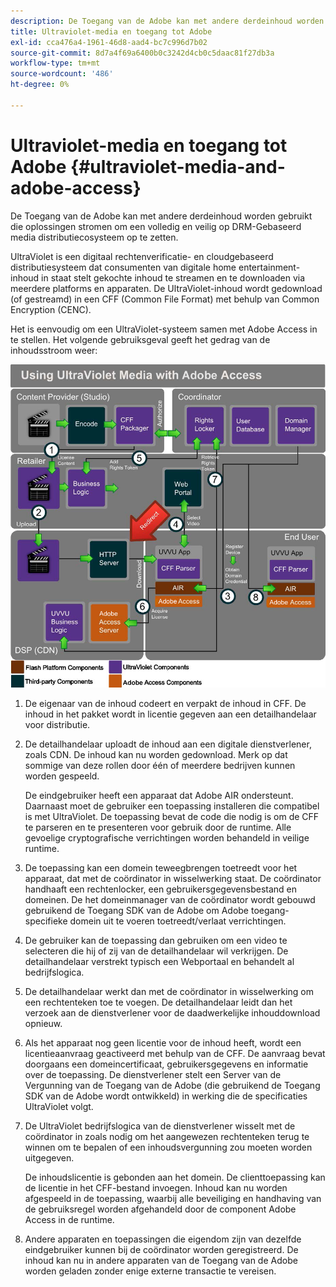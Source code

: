 ```yaml
---
description: De Toegang van de Adobe kan met andere derdeinhoud worden gebruikt die oplossingen stromen om een volledig en veilig op DRM-Gebaseerd media distributiecosysteem op te zetten.
title: Ultraviolet-media en toegang tot Adobe
exl-id: cca476a4-1961-46d8-aad4-bc7c996d7b02
source-git-commit: 8d7a4f69a6400b0c3242d4cb0c5daac81f27db3a
workflow-type: tm+mt
source-wordcount: '486'
ht-degree: 0%

---
```


# Ultraviolet-media en toegang tot Adobe {#ultraviolet-media-and-adobe-access}

De Toegang van de Adobe kan met andere derdeinhoud worden gebruikt die oplossingen stromen om een volledig en veilig op DRM-Gebaseerd media distributiecosysteem op te zetten.

UltraViolet is een digitaal rechtenverificatie- en cloudgebaseerd distributiesysteem dat consumenten van digitale home entertainment-inhoud in staat stelt gekochte inhoud te streamen en te downloaden via meerdere platforms en apparaten. De UltraViolet-inhoud wordt gedownload (of gestreamd) in een CFF (Common File Format) met behulp van Common Encryption (CENC).

Het is eenvoudig om een UltraViolet-systeem samen met Adobe Access in te stellen. Het volgende gebruiksgeval geeft het gedrag van de inhoudsstroom weer:

<!--<a id="fig_cxy_dc2_44"></a>-->

![](assets/AdobeUV_web.png)

1. De eigenaar van de inhoud codeert en verpakt de inhoud in CFF. De inhoud in het pakket wordt in licentie gegeven aan een detailhandelaar voor distributie.
1. De detailhandelaar uploadt de inhoud aan een digitale dienstverlener, zoals CDN. De inhoud kan nu worden gedownload. Merk op dat sommige van deze rollen door één of meerdere bedrijven kunnen worden gespeeld.

   De eindgebruiker heeft een apparaat dat Adobe AIR ondersteunt. Daarnaast moet de gebruiker een toepassing installeren die compatibel is met UltraViolet. De toepassing bevat de code die nodig is om de CFF te parseren en te presenteren voor gebruik door de runtime. Alle gevoelige cryptografische verrichtingen worden behandeld in veilige runtime.
1. De toepassing kan een domein teweegbrengen toetreedt voor het apparaat, dat met de coördinator in wisselwerking staat. De coördinator handhaaft een rechtenlocker, een gebruikersgegevensbestand en domeinen. De het domeinmanager van de coördinator wordt gebouwd gebruikend de Toegang SDK van de Adobe om Adobe toegang-specifieke domein uit te voeren toetreedt/verlaat verrichtingen.
1. De gebruiker kan de toepassing dan gebruiken om een video te selecteren die hij of zij van de detailhandelaar wil verkrijgen. De detailhandelaar verstrekt typisch een Webportaal en behandelt al bedrijfslogica.
1. De detailhandelaar werkt dan met de coördinator in wisselwerking om een rechtenteken toe te voegen. De detailhandelaar leidt dan het verzoek aan de dienstverlener voor de daadwerkelijke inhouddownload opnieuw.
1. Als het apparaat nog geen licentie voor de inhoud heeft, wordt een licentieaanvraag geactiveerd met behulp van de CFF. De aanvraag bevat doorgaans een domeincertificaat, gebruikersgegevens en informatie over de toepassing. De dienstverlener stelt een Server van de Vergunning van de Toegang van de Adobe (die gebruikend de Toegang SDK van de Adobe wordt ontwikkeld) in werking die de specificaties UltraViolet volgt.
1. De UltraViolet bedrijfslogica van de dienstverlener wisselt met de coördinator in zoals nodig om het aangewezen rechtenteken terug te winnen om te bepalen of een inhoudsvergunning zou moeten worden uitgegeven.

   De inhoudslicentie is gebonden aan het domein. De clienttoepassing kan de licentie in het CFF-bestand invoegen. Inhoud kan nu worden afgespeeld in de toepassing, waarbij alle beveiliging en handhaving van de gebruiksregel worden afgehandeld door de component Adobe Access in de runtime.
1. Andere apparaten en toepassingen die eigendom zijn van dezelfde eindgebruiker kunnen bij de coördinator worden geregistreerd. De inhoud kan nu in andere apparaten van de Toegang van de Adobe worden geladen zonder enige externe transactie te vereisen.
